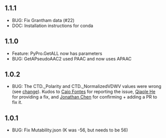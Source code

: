 ## 1.1.1

* BUG: Fix Grantham data (#22)
* DOC: Installation instructions for conda

## 1.1.0

* Feature: PyPro.GetALL now has parameters
* BUG: GetAPseudoAAC2 used PAAC and now uses APAAC

## 1.0.2

* BUG: The CTD._Polarity and CTD._NormalizedVDWV values were wrong (see [change](https://github.com/MartinThoma/propy3/commit/6788e96c4aed77dad52d7dafce447c522d15b012)). Kudos to [Caio Fontes](https://github.com/Caiofcas) for reporting the issue, [Qiaole He](https://github.com/KimHe) for providing a fix, and [Jonathan Chen](https://github.com/jowch) for confirming + adding a PR to fix it.

## 1.0.1

* BUG: Fix Mutability.json (K was -56, but needs to be 56)
